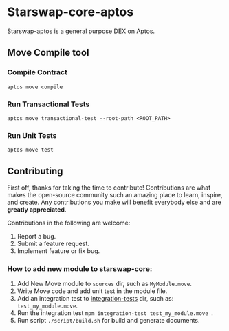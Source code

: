 # Starswap-core-aptos

Starswap-aptos is a general purpose DEX on Aptos. 


## Move Compile tool

### Compile Contract
```commandline
aptos move compile
```

### Run Transactional Tests
```commandline
aptos move transactional-test --root-path <ROOT_PATH>
```
 
### Run Unit Tests 

```commandline
aptos move test
```


## Contributing

First off, thanks for taking the time to contribute! Contributions are what makes the open-source community such an amazing place to learn, inspire, and create. Any contributions you make will benefit everybody else and are **greatly appreciated**.

Contributions in the following are welcome:

1. Report a bug.
2. Submit a feature request.
3. Implement feature or fix bug.

### How to add new module to starswap-core:

1. Add New Move module to `sources` dir, such as `MyModule.move`.
2. Write Move code and add unit test in the module file.
3. Add an integration test to [integration-tests](../integration-tests) dir, such as: `test_my_module.move`.
4. Run the integration test `mpm integration-test test_my_module.move `.
5. Run script `./script/build.sh` for build and generate documents.

